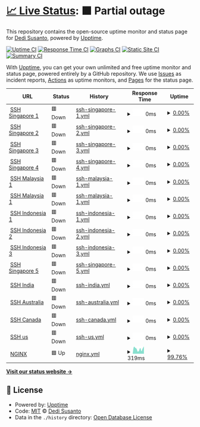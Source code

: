 # [📈 Live Status](https://status.hidessh.com): <!--live status--> **🟧 Partial outage**

This repository contains the open-source uptime monitor and status page for [Dedi Susanto](sshcdn.com), powered by [Upptime](https://github.com/upptime/upptime).

[![Uptime CI](https://github.com/4rukadi/hidessh-web/workflows/Uptime%20CI/badge.svg)](https://github.com/4rukadi/hidessh-web/actions?query=workflow%3A%22Uptime+CI%22)
[![Response Time CI](https://github.com/4rukadi/hidessh-web/workflows/Response%20Time%20CI/badge.svg)](https://github.com/4rukadi/hidessh-web/actions?query=workflow%3A%22Response+Time+CI%22)
[![Graphs CI](https://github.com/4rukadi/hidessh-web/workflows/Graphs%20CI/badge.svg)](https://github.com/4rukadi/hidessh-web/actions?query=workflow%3A%22Graphs+CI%22)
[![Static Site CI](https://github.com/4rukadi/hidessh-web/workflows/Static%20Site%20CI/badge.svg)](https://github.com/4rukadi/hidessh-web/actions?query=workflow%3A%22Static+Site+CI%22)
[![Summary CI](https://github.com/4rukadi/hidessh-web/workflows/Summary%20CI/badge.svg)](https://github.com/4rukadi/hidessh-web/actions?query=workflow%3A%22Summary+CI%22)

With [Upptime](https://upptime.js.org), you can get your own unlimited and free uptime monitor and status page, powered entirely by a GitHub repository. We use [Issues](https://github.com/4rukadi/hidessh-web/issues) as incident reports, [Actions](https://github.com/4rukadi/hidessh-web/actions) as uptime monitors, and [Pages](https://status.hidessh.com) for the status page.

<!--start: status pages-->
<!-- This summary is generated by Upptime (https://github.com/upptime/upptime) -->
<!-- Do not edit this manually, your changes will be overwritten -->
<!-- prettier-ignore -->
| URL | Status | History | Response Time | Uptime |
| --- | ------ | ------- | ------------- | ------ |
| <img alt="" src="https://ej538573utp.exactdn.com/blog/wp-content/uploads/2022/11/hpc1FS8JlOINe59NamnPtIXgkWXxG1039sKp8uGG.png" height="13"> [SSH Singapore 1](http://sg1.hidesvr.xyz:3128) | 🟥 Down | [ssh-singapore-1.yml](https://github.com/hidessh99/up-ssh/commits/HEAD/history/ssh-singapore-1.yml) | <details><summary><img alt="Response time graph" src="./graphs/ssh-singapore-1/response-time-week.png" height="20"> 0ms</summary><br><a href="https://ssh.hidessh.com/history/ssh-singapore-1"><img alt="Response time 0" src="https://img.shields.io/endpoint?url=https%3A%2F%2Fraw.githubusercontent.com%2Fhidessh99%2Fup-ssh%2FHEAD%2Fapi%2Fssh-singapore-1%2Fresponse-time.json"></a><br><a href="https://ssh.hidessh.com/history/ssh-singapore-1"><img alt="24-hour response time 0" src="https://img.shields.io/endpoint?url=https%3A%2F%2Fraw.githubusercontent.com%2Fhidessh99%2Fup-ssh%2FHEAD%2Fapi%2Fssh-singapore-1%2Fresponse-time-day.json"></a><br><a href="https://ssh.hidessh.com/history/ssh-singapore-1"><img alt="7-day response time 0" src="https://img.shields.io/endpoint?url=https%3A%2F%2Fraw.githubusercontent.com%2Fhidessh99%2Fup-ssh%2FHEAD%2Fapi%2Fssh-singapore-1%2Fresponse-time-week.json"></a><br><a href="https://ssh.hidessh.com/history/ssh-singapore-1"><img alt="30-day response time 0" src="https://img.shields.io/endpoint?url=https%3A%2F%2Fraw.githubusercontent.com%2Fhidessh99%2Fup-ssh%2FHEAD%2Fapi%2Fssh-singapore-1%2Fresponse-time-month.json"></a><br><a href="https://ssh.hidessh.com/history/ssh-singapore-1"><img alt="1-year response time 0" src="https://img.shields.io/endpoint?url=https%3A%2F%2Fraw.githubusercontent.com%2Fhidessh99%2Fup-ssh%2FHEAD%2Fapi%2Fssh-singapore-1%2Fresponse-time-year.json"></a></details> | <details><summary><a href="https://ssh.hidessh.com/history/ssh-singapore-1">0.00%</a></summary><a href="https://ssh.hidessh.com/history/ssh-singapore-1"><img alt="All-time uptime 7.66%" src="https://img.shields.io/endpoint?url=https%3A%2F%2Fraw.githubusercontent.com%2Fhidessh99%2Fup-ssh%2FHEAD%2Fapi%2Fssh-singapore-1%2Fuptime.json"></a><br><a href="https://ssh.hidessh.com/history/ssh-singapore-1"><img alt="24-hour uptime 0.00%" src="https://img.shields.io/endpoint?url=https%3A%2F%2Fraw.githubusercontent.com%2Fhidessh99%2Fup-ssh%2FHEAD%2Fapi%2Fssh-singapore-1%2Fuptime-day.json"></a><br><a href="https://ssh.hidessh.com/history/ssh-singapore-1"><img alt="7-day uptime 0.00%" src="https://img.shields.io/endpoint?url=https%3A%2F%2Fraw.githubusercontent.com%2Fhidessh99%2Fup-ssh%2FHEAD%2Fapi%2Fssh-singapore-1%2Fuptime-week.json"></a><br><a href="https://ssh.hidessh.com/history/ssh-singapore-1"><img alt="30-day uptime 0.00%" src="https://img.shields.io/endpoint?url=https%3A%2F%2Fraw.githubusercontent.com%2Fhidessh99%2Fup-ssh%2FHEAD%2Fapi%2Fssh-singapore-1%2Fuptime-month.json"></a><br><a href="https://ssh.hidessh.com/history/ssh-singapore-1"><img alt="1-year uptime 0.00%" src="https://img.shields.io/endpoint?url=https%3A%2F%2Fraw.githubusercontent.com%2Fhidessh99%2Fup-ssh%2FHEAD%2Fapi%2Fssh-singapore-1%2Fuptime-year.json"></a></details>
| <img alt="" src="https://ej538573utp.exactdn.com/blog/wp-content/uploads/2022/11/hpc1FS8JlOINe59NamnPtIXgkWXxG1039sKp8uGG.png" height="13"> [SSH Singapore 2](http://sg2.hidesvr.xyz:3128) | 🟥 Down | [ssh-singapore-2.yml](https://github.com/hidessh99/up-ssh/commits/HEAD/history/ssh-singapore-2.yml) | <details><summary><img alt="Response time graph" src="./graphs/ssh-singapore-2/response-time-week.png" height="20"> 0ms</summary><br><a href="https://ssh.hidessh.com/history/ssh-singapore-2"><img alt="Response time 0" src="https://img.shields.io/endpoint?url=https%3A%2F%2Fraw.githubusercontent.com%2Fhidessh99%2Fup-ssh%2FHEAD%2Fapi%2Fssh-singapore-2%2Fresponse-time.json"></a><br><a href="https://ssh.hidessh.com/history/ssh-singapore-2"><img alt="24-hour response time 0" src="https://img.shields.io/endpoint?url=https%3A%2F%2Fraw.githubusercontent.com%2Fhidessh99%2Fup-ssh%2FHEAD%2Fapi%2Fssh-singapore-2%2Fresponse-time-day.json"></a><br><a href="https://ssh.hidessh.com/history/ssh-singapore-2"><img alt="7-day response time 0" src="https://img.shields.io/endpoint?url=https%3A%2F%2Fraw.githubusercontent.com%2Fhidessh99%2Fup-ssh%2FHEAD%2Fapi%2Fssh-singapore-2%2Fresponse-time-week.json"></a><br><a href="https://ssh.hidessh.com/history/ssh-singapore-2"><img alt="30-day response time 0" src="https://img.shields.io/endpoint?url=https%3A%2F%2Fraw.githubusercontent.com%2Fhidessh99%2Fup-ssh%2FHEAD%2Fapi%2Fssh-singapore-2%2Fresponse-time-month.json"></a><br><a href="https://ssh.hidessh.com/history/ssh-singapore-2"><img alt="1-year response time 0" src="https://img.shields.io/endpoint?url=https%3A%2F%2Fraw.githubusercontent.com%2Fhidessh99%2Fup-ssh%2FHEAD%2Fapi%2Fssh-singapore-2%2Fresponse-time-year.json"></a></details> | <details><summary><a href="https://ssh.hidessh.com/history/ssh-singapore-2">0.00%</a></summary><a href="https://ssh.hidessh.com/history/ssh-singapore-2"><img alt="All-time uptime 7.57%" src="https://img.shields.io/endpoint?url=https%3A%2F%2Fraw.githubusercontent.com%2Fhidessh99%2Fup-ssh%2FHEAD%2Fapi%2Fssh-singapore-2%2Fuptime.json"></a><br><a href="https://ssh.hidessh.com/history/ssh-singapore-2"><img alt="24-hour uptime 0.00%" src="https://img.shields.io/endpoint?url=https%3A%2F%2Fraw.githubusercontent.com%2Fhidessh99%2Fup-ssh%2FHEAD%2Fapi%2Fssh-singapore-2%2Fuptime-day.json"></a><br><a href="https://ssh.hidessh.com/history/ssh-singapore-2"><img alt="7-day uptime 0.00%" src="https://img.shields.io/endpoint?url=https%3A%2F%2Fraw.githubusercontent.com%2Fhidessh99%2Fup-ssh%2FHEAD%2Fapi%2Fssh-singapore-2%2Fuptime-week.json"></a><br><a href="https://ssh.hidessh.com/history/ssh-singapore-2"><img alt="30-day uptime 0.00%" src="https://img.shields.io/endpoint?url=https%3A%2F%2Fraw.githubusercontent.com%2Fhidessh99%2Fup-ssh%2FHEAD%2Fapi%2Fssh-singapore-2%2Fuptime-month.json"></a><br><a href="https://ssh.hidessh.com/history/ssh-singapore-2"><img alt="1-year uptime 0.00%" src="https://img.shields.io/endpoint?url=https%3A%2F%2Fraw.githubusercontent.com%2Fhidessh99%2Fup-ssh%2FHEAD%2Fapi%2Fssh-singapore-2%2Fuptime-year.json"></a></details>
| <img alt="" src="https://ej538573utp.exactdn.com/blog/wp-content/uploads/2022/11/hpc1FS8JlOINe59NamnPtIXgkWXxG1039sKp8uGG.png" height="13"> [SSH Singapore 3](http://sg3.hidesvr.xyz:3128) | 🟥 Down | [ssh-singapore-3.yml](https://github.com/hidessh99/up-ssh/commits/HEAD/history/ssh-singapore-3.yml) | <details><summary><img alt="Response time graph" src="./graphs/ssh-singapore-3/response-time-week.png" height="20"> 0ms</summary><br><a href="https://ssh.hidessh.com/history/ssh-singapore-3"><img alt="Response time 0" src="https://img.shields.io/endpoint?url=https%3A%2F%2Fraw.githubusercontent.com%2Fhidessh99%2Fup-ssh%2FHEAD%2Fapi%2Fssh-singapore-3%2Fresponse-time.json"></a><br><a href="https://ssh.hidessh.com/history/ssh-singapore-3"><img alt="24-hour response time 0" src="https://img.shields.io/endpoint?url=https%3A%2F%2Fraw.githubusercontent.com%2Fhidessh99%2Fup-ssh%2FHEAD%2Fapi%2Fssh-singapore-3%2Fresponse-time-day.json"></a><br><a href="https://ssh.hidessh.com/history/ssh-singapore-3"><img alt="7-day response time 0" src="https://img.shields.io/endpoint?url=https%3A%2F%2Fraw.githubusercontent.com%2Fhidessh99%2Fup-ssh%2FHEAD%2Fapi%2Fssh-singapore-3%2Fresponse-time-week.json"></a><br><a href="https://ssh.hidessh.com/history/ssh-singapore-3"><img alt="30-day response time 0" src="https://img.shields.io/endpoint?url=https%3A%2F%2Fraw.githubusercontent.com%2Fhidessh99%2Fup-ssh%2FHEAD%2Fapi%2Fssh-singapore-3%2Fresponse-time-month.json"></a><br><a href="https://ssh.hidessh.com/history/ssh-singapore-3"><img alt="1-year response time 0" src="https://img.shields.io/endpoint?url=https%3A%2F%2Fraw.githubusercontent.com%2Fhidessh99%2Fup-ssh%2FHEAD%2Fapi%2Fssh-singapore-3%2Fresponse-time-year.json"></a></details> | <details><summary><a href="https://ssh.hidessh.com/history/ssh-singapore-3">0.00%</a></summary><a href="https://ssh.hidessh.com/history/ssh-singapore-3"><img alt="All-time uptime 0.00%" src="https://img.shields.io/endpoint?url=https%3A%2F%2Fraw.githubusercontent.com%2Fhidessh99%2Fup-ssh%2FHEAD%2Fapi%2Fssh-singapore-3%2Fuptime.json"></a><br><a href="https://ssh.hidessh.com/history/ssh-singapore-3"><img alt="24-hour uptime 0.00%" src="https://img.shields.io/endpoint?url=https%3A%2F%2Fraw.githubusercontent.com%2Fhidessh99%2Fup-ssh%2FHEAD%2Fapi%2Fssh-singapore-3%2Fuptime-day.json"></a><br><a href="https://ssh.hidessh.com/history/ssh-singapore-3"><img alt="7-day uptime 0.00%" src="https://img.shields.io/endpoint?url=https%3A%2F%2Fraw.githubusercontent.com%2Fhidessh99%2Fup-ssh%2FHEAD%2Fapi%2Fssh-singapore-3%2Fuptime-week.json"></a><br><a href="https://ssh.hidessh.com/history/ssh-singapore-3"><img alt="30-day uptime 0.00%" src="https://img.shields.io/endpoint?url=https%3A%2F%2Fraw.githubusercontent.com%2Fhidessh99%2Fup-ssh%2FHEAD%2Fapi%2Fssh-singapore-3%2Fuptime-month.json"></a><br><a href="https://ssh.hidessh.com/history/ssh-singapore-3"><img alt="1-year uptime 0.00%" src="https://img.shields.io/endpoint?url=https%3A%2F%2Fraw.githubusercontent.com%2Fhidessh99%2Fup-ssh%2FHEAD%2Fapi%2Fssh-singapore-3%2Fuptime-year.json"></a></details>
| <img alt="" src="https://ej538573utp.exactdn.com/blog/wp-content/uploads/2022/11/hpc1FS8JlOINe59NamnPtIXgkWXxG1039sKp8uGG.png" height="13"> [SSH Singapore 4](http://sg4.hidesvr.xyz:3128) | 🟥 Down | [ssh-singapore-4.yml](https://github.com/hidessh99/up-ssh/commits/HEAD/history/ssh-singapore-4.yml) | <details><summary><img alt="Response time graph" src="./graphs/ssh-singapore-4/response-time-week.png" height="20"> 0ms</summary><br><a href="https://ssh.hidessh.com/history/ssh-singapore-4"><img alt="Response time 0" src="https://img.shields.io/endpoint?url=https%3A%2F%2Fraw.githubusercontent.com%2Fhidessh99%2Fup-ssh%2FHEAD%2Fapi%2Fssh-singapore-4%2Fresponse-time.json"></a><br><a href="https://ssh.hidessh.com/history/ssh-singapore-4"><img alt="24-hour response time 0" src="https://img.shields.io/endpoint?url=https%3A%2F%2Fraw.githubusercontent.com%2Fhidessh99%2Fup-ssh%2FHEAD%2Fapi%2Fssh-singapore-4%2Fresponse-time-day.json"></a><br><a href="https://ssh.hidessh.com/history/ssh-singapore-4"><img alt="7-day response time 0" src="https://img.shields.io/endpoint?url=https%3A%2F%2Fraw.githubusercontent.com%2Fhidessh99%2Fup-ssh%2FHEAD%2Fapi%2Fssh-singapore-4%2Fresponse-time-week.json"></a><br><a href="https://ssh.hidessh.com/history/ssh-singapore-4"><img alt="30-day response time 0" src="https://img.shields.io/endpoint?url=https%3A%2F%2Fraw.githubusercontent.com%2Fhidessh99%2Fup-ssh%2FHEAD%2Fapi%2Fssh-singapore-4%2Fresponse-time-month.json"></a><br><a href="https://ssh.hidessh.com/history/ssh-singapore-4"><img alt="1-year response time 0" src="https://img.shields.io/endpoint?url=https%3A%2F%2Fraw.githubusercontent.com%2Fhidessh99%2Fup-ssh%2FHEAD%2Fapi%2Fssh-singapore-4%2Fresponse-time-year.json"></a></details> | <details><summary><a href="https://ssh.hidessh.com/history/ssh-singapore-4">0.00%</a></summary><a href="https://ssh.hidessh.com/history/ssh-singapore-4"><img alt="All-time uptime 0.00%" src="https://img.shields.io/endpoint?url=https%3A%2F%2Fraw.githubusercontent.com%2Fhidessh99%2Fup-ssh%2FHEAD%2Fapi%2Fssh-singapore-4%2Fuptime.json"></a><br><a href="https://ssh.hidessh.com/history/ssh-singapore-4"><img alt="24-hour uptime 0.00%" src="https://img.shields.io/endpoint?url=https%3A%2F%2Fraw.githubusercontent.com%2Fhidessh99%2Fup-ssh%2FHEAD%2Fapi%2Fssh-singapore-4%2Fuptime-day.json"></a><br><a href="https://ssh.hidessh.com/history/ssh-singapore-4"><img alt="7-day uptime 0.00%" src="https://img.shields.io/endpoint?url=https%3A%2F%2Fraw.githubusercontent.com%2Fhidessh99%2Fup-ssh%2FHEAD%2Fapi%2Fssh-singapore-4%2Fuptime-week.json"></a><br><a href="https://ssh.hidessh.com/history/ssh-singapore-4"><img alt="30-day uptime 0.00%" src="https://img.shields.io/endpoint?url=https%3A%2F%2Fraw.githubusercontent.com%2Fhidessh99%2Fup-ssh%2FHEAD%2Fapi%2Fssh-singapore-4%2Fuptime-month.json"></a><br><a href="https://ssh.hidessh.com/history/ssh-singapore-4"><img alt="1-year uptime 0.00%" src="https://img.shields.io/endpoint?url=https%3A%2F%2Fraw.githubusercontent.com%2Fhidessh99%2Fup-ssh%2FHEAD%2Fapi%2Fssh-singapore-4%2Fuptime-year.json"></a></details>
| <img alt="" src="https://ej538573utp.exactdn.com/blog/wp-content/uploads/2022/11/hpc1FS8JlOINe59NamnPtIXgkWXxG1039sKp8uGG.png" height="13"> [SSH Malaysia 1](http://my.hidesvr.xyz:81) | 🟥 Down | [ssh-malaysia-1.yml](https://github.com/hidessh99/up-ssh/commits/HEAD/history/ssh-malaysia-1.yml) | <details><summary><img alt="Response time graph" src="./graphs/ssh-malaysia-1/response-time-week.png" height="20"> 0ms</summary><br><a href="https://ssh.hidessh.com/history/ssh-malaysia-1"><img alt="Response time 0" src="https://img.shields.io/endpoint?url=https%3A%2F%2Fraw.githubusercontent.com%2Fhidessh99%2Fup-ssh%2FHEAD%2Fapi%2Fssh-malaysia-1%2Fresponse-time.json"></a><br><a href="https://ssh.hidessh.com/history/ssh-malaysia-1"><img alt="24-hour response time 0" src="https://img.shields.io/endpoint?url=https%3A%2F%2Fraw.githubusercontent.com%2Fhidessh99%2Fup-ssh%2FHEAD%2Fapi%2Fssh-malaysia-1%2Fresponse-time-day.json"></a><br><a href="https://ssh.hidessh.com/history/ssh-malaysia-1"><img alt="7-day response time 0" src="https://img.shields.io/endpoint?url=https%3A%2F%2Fraw.githubusercontent.com%2Fhidessh99%2Fup-ssh%2FHEAD%2Fapi%2Fssh-malaysia-1%2Fresponse-time-week.json"></a><br><a href="https://ssh.hidessh.com/history/ssh-malaysia-1"><img alt="30-day response time 0" src="https://img.shields.io/endpoint?url=https%3A%2F%2Fraw.githubusercontent.com%2Fhidessh99%2Fup-ssh%2FHEAD%2Fapi%2Fssh-malaysia-1%2Fresponse-time-month.json"></a><br><a href="https://ssh.hidessh.com/history/ssh-malaysia-1"><img alt="1-year response time 0" src="https://img.shields.io/endpoint?url=https%3A%2F%2Fraw.githubusercontent.com%2Fhidessh99%2Fup-ssh%2FHEAD%2Fapi%2Fssh-malaysia-1%2Fresponse-time-year.json"></a></details> | <details><summary><a href="https://ssh.hidessh.com/history/ssh-malaysia-1">0.00%</a></summary><a href="https://ssh.hidessh.com/history/ssh-malaysia-1"><img alt="All-time uptime 21.77%" src="https://img.shields.io/endpoint?url=https%3A%2F%2Fraw.githubusercontent.com%2Fhidessh99%2Fup-ssh%2FHEAD%2Fapi%2Fssh-malaysia-1%2Fuptime.json"></a><br><a href="https://ssh.hidessh.com/history/ssh-malaysia-1"><img alt="24-hour uptime 0.00%" src="https://img.shields.io/endpoint?url=https%3A%2F%2Fraw.githubusercontent.com%2Fhidessh99%2Fup-ssh%2FHEAD%2Fapi%2Fssh-malaysia-1%2Fuptime-day.json"></a><br><a href="https://ssh.hidessh.com/history/ssh-malaysia-1"><img alt="7-day uptime 0.00%" src="https://img.shields.io/endpoint?url=https%3A%2F%2Fraw.githubusercontent.com%2Fhidessh99%2Fup-ssh%2FHEAD%2Fapi%2Fssh-malaysia-1%2Fuptime-week.json"></a><br><a href="https://ssh.hidessh.com/history/ssh-malaysia-1"><img alt="30-day uptime 0.00%" src="https://img.shields.io/endpoint?url=https%3A%2F%2Fraw.githubusercontent.com%2Fhidessh99%2Fup-ssh%2FHEAD%2Fapi%2Fssh-malaysia-1%2Fuptime-month.json"></a><br><a href="https://ssh.hidessh.com/history/ssh-malaysia-1"><img alt="1-year uptime 0.00%" src="https://img.shields.io/endpoint?url=https%3A%2F%2Fraw.githubusercontent.com%2Fhidessh99%2Fup-ssh%2FHEAD%2Fapi%2Fssh-malaysia-1%2Fuptime-year.json"></a></details>
| <img alt="" src="https://ej538573utp.exactdn.com/blog/wp-content/uploads/2022/11/hpc1FS8JlOINe59NamnPtIXgkWXxG1039sKp8uGG.png" height="13"> [SSH Malaysia 1](http://my2.hidesvr.xyz:81) | 🟥 Down | [ssh-malaysia-1.yml](https://github.com/hidessh99/up-ssh/commits/HEAD/history/ssh-malaysia-1.yml) | <details><summary><img alt="Response time graph" src="./graphs/ssh-malaysia-1/response-time-week.png" height="20"> 0ms</summary><br><a href="https://ssh.hidessh.com/history/ssh-malaysia-1"><img alt="Response time 0" src="https://img.shields.io/endpoint?url=https%3A%2F%2Fraw.githubusercontent.com%2Fhidessh99%2Fup-ssh%2FHEAD%2Fapi%2Fssh-malaysia-1%2Fresponse-time.json"></a><br><a href="https://ssh.hidessh.com/history/ssh-malaysia-1"><img alt="24-hour response time 0" src="https://img.shields.io/endpoint?url=https%3A%2F%2Fraw.githubusercontent.com%2Fhidessh99%2Fup-ssh%2FHEAD%2Fapi%2Fssh-malaysia-1%2Fresponse-time-day.json"></a><br><a href="https://ssh.hidessh.com/history/ssh-malaysia-1"><img alt="7-day response time 0" src="https://img.shields.io/endpoint?url=https%3A%2F%2Fraw.githubusercontent.com%2Fhidessh99%2Fup-ssh%2FHEAD%2Fapi%2Fssh-malaysia-1%2Fresponse-time-week.json"></a><br><a href="https://ssh.hidessh.com/history/ssh-malaysia-1"><img alt="30-day response time 0" src="https://img.shields.io/endpoint?url=https%3A%2F%2Fraw.githubusercontent.com%2Fhidessh99%2Fup-ssh%2FHEAD%2Fapi%2Fssh-malaysia-1%2Fresponse-time-month.json"></a><br><a href="https://ssh.hidessh.com/history/ssh-malaysia-1"><img alt="1-year response time 0" src="https://img.shields.io/endpoint?url=https%3A%2F%2Fraw.githubusercontent.com%2Fhidessh99%2Fup-ssh%2FHEAD%2Fapi%2Fssh-malaysia-1%2Fresponse-time-year.json"></a></details> | <details><summary><a href="https://ssh.hidessh.com/history/ssh-malaysia-1">0.00%</a></summary><a href="https://ssh.hidessh.com/history/ssh-malaysia-1"><img alt="All-time uptime 21.77%" src="https://img.shields.io/endpoint?url=https%3A%2F%2Fraw.githubusercontent.com%2Fhidessh99%2Fup-ssh%2FHEAD%2Fapi%2Fssh-malaysia-1%2Fuptime.json"></a><br><a href="https://ssh.hidessh.com/history/ssh-malaysia-1"><img alt="24-hour uptime 0.00%" src="https://img.shields.io/endpoint?url=https%3A%2F%2Fraw.githubusercontent.com%2Fhidessh99%2Fup-ssh%2FHEAD%2Fapi%2Fssh-malaysia-1%2Fuptime-day.json"></a><br><a href="https://ssh.hidessh.com/history/ssh-malaysia-1"><img alt="7-day uptime 0.00%" src="https://img.shields.io/endpoint?url=https%3A%2F%2Fraw.githubusercontent.com%2Fhidessh99%2Fup-ssh%2FHEAD%2Fapi%2Fssh-malaysia-1%2Fuptime-week.json"></a><br><a href="https://ssh.hidessh.com/history/ssh-malaysia-1"><img alt="30-day uptime 0.00%" src="https://img.shields.io/endpoint?url=https%3A%2F%2Fraw.githubusercontent.com%2Fhidessh99%2Fup-ssh%2FHEAD%2Fapi%2Fssh-malaysia-1%2Fuptime-month.json"></a><br><a href="https://ssh.hidessh.com/history/ssh-malaysia-1"><img alt="1-year uptime 0.00%" src="https://img.shields.io/endpoint?url=https%3A%2F%2Fraw.githubusercontent.com%2Fhidessh99%2Fup-ssh%2FHEAD%2Fapi%2Fssh-malaysia-1%2Fuptime-year.json"></a></details>
| <img alt="" src="https://ej538573utp.exactdn.com/blog/wp-content/uploads/2022/11/hpc1FS8JlOINe59NamnPtIXgkWXxG1039sKp8uGG.png" height="13"> [SSH Indonesia 1](http://id.hidesvr.xyz:3128) | 🟥 Down | [ssh-indonesia-1.yml](https://github.com/hidessh99/up-ssh/commits/HEAD/history/ssh-indonesia-1.yml) | <details><summary><img alt="Response time graph" src="./graphs/ssh-indonesia-1/response-time-week.png" height="20"> 0ms</summary><br><a href="https://ssh.hidessh.com/history/ssh-indonesia-1"><img alt="Response time 0" src="https://img.shields.io/endpoint?url=https%3A%2F%2Fraw.githubusercontent.com%2Fhidessh99%2Fup-ssh%2FHEAD%2Fapi%2Fssh-indonesia-1%2Fresponse-time.json"></a><br><a href="https://ssh.hidessh.com/history/ssh-indonesia-1"><img alt="24-hour response time 0" src="https://img.shields.io/endpoint?url=https%3A%2F%2Fraw.githubusercontent.com%2Fhidessh99%2Fup-ssh%2FHEAD%2Fapi%2Fssh-indonesia-1%2Fresponse-time-day.json"></a><br><a href="https://ssh.hidessh.com/history/ssh-indonesia-1"><img alt="7-day response time 0" src="https://img.shields.io/endpoint?url=https%3A%2F%2Fraw.githubusercontent.com%2Fhidessh99%2Fup-ssh%2FHEAD%2Fapi%2Fssh-indonesia-1%2Fresponse-time-week.json"></a><br><a href="https://ssh.hidessh.com/history/ssh-indonesia-1"><img alt="30-day response time 0" src="https://img.shields.io/endpoint?url=https%3A%2F%2Fraw.githubusercontent.com%2Fhidessh99%2Fup-ssh%2FHEAD%2Fapi%2Fssh-indonesia-1%2Fresponse-time-month.json"></a><br><a href="https://ssh.hidessh.com/history/ssh-indonesia-1"><img alt="1-year response time 0" src="https://img.shields.io/endpoint?url=https%3A%2F%2Fraw.githubusercontent.com%2Fhidessh99%2Fup-ssh%2FHEAD%2Fapi%2Fssh-indonesia-1%2Fresponse-time-year.json"></a></details> | <details><summary><a href="https://ssh.hidessh.com/history/ssh-indonesia-1">0.00%</a></summary><a href="https://ssh.hidessh.com/history/ssh-indonesia-1"><img alt="All-time uptime 20.50%" src="https://img.shields.io/endpoint?url=https%3A%2F%2Fraw.githubusercontent.com%2Fhidessh99%2Fup-ssh%2FHEAD%2Fapi%2Fssh-indonesia-1%2Fuptime.json"></a><br><a href="https://ssh.hidessh.com/history/ssh-indonesia-1"><img alt="24-hour uptime 0.00%" src="https://img.shields.io/endpoint?url=https%3A%2F%2Fraw.githubusercontent.com%2Fhidessh99%2Fup-ssh%2FHEAD%2Fapi%2Fssh-indonesia-1%2Fuptime-day.json"></a><br><a href="https://ssh.hidessh.com/history/ssh-indonesia-1"><img alt="7-day uptime 0.00%" src="https://img.shields.io/endpoint?url=https%3A%2F%2Fraw.githubusercontent.com%2Fhidessh99%2Fup-ssh%2FHEAD%2Fapi%2Fssh-indonesia-1%2Fuptime-week.json"></a><br><a href="https://ssh.hidessh.com/history/ssh-indonesia-1"><img alt="30-day uptime 0.00%" src="https://img.shields.io/endpoint?url=https%3A%2F%2Fraw.githubusercontent.com%2Fhidessh99%2Fup-ssh%2FHEAD%2Fapi%2Fssh-indonesia-1%2Fuptime-month.json"></a><br><a href="https://ssh.hidessh.com/history/ssh-indonesia-1"><img alt="1-year uptime 0.00%" src="https://img.shields.io/endpoint?url=https%3A%2F%2Fraw.githubusercontent.com%2Fhidessh99%2Fup-ssh%2FHEAD%2Fapi%2Fssh-indonesia-1%2Fuptime-year.json"></a></details>
| <img alt="" src="https://ej538573utp.exactdn.com/blog/wp-content/uploads/2022/11/hpc1FS8JlOINe59NamnPtIXgkWXxG1039sKp8uGG.png" height="13"> [SSH Indonesia 2](http://id2.hidesvr.xyz:3128) | 🟥 Down | [ssh-indonesia-2.yml](https://github.com/hidessh99/up-ssh/commits/HEAD/history/ssh-indonesia-2.yml) | <details><summary><img alt="Response time graph" src="./graphs/ssh-indonesia-2/response-time-week.png" height="20"> 0ms</summary><br><a href="https://ssh.hidessh.com/history/ssh-indonesia-2"><img alt="Response time 0" src="https://img.shields.io/endpoint?url=https%3A%2F%2Fraw.githubusercontent.com%2Fhidessh99%2Fup-ssh%2FHEAD%2Fapi%2Fssh-indonesia-2%2Fresponse-time.json"></a><br><a href="https://ssh.hidessh.com/history/ssh-indonesia-2"><img alt="24-hour response time 0" src="https://img.shields.io/endpoint?url=https%3A%2F%2Fraw.githubusercontent.com%2Fhidessh99%2Fup-ssh%2FHEAD%2Fapi%2Fssh-indonesia-2%2Fresponse-time-day.json"></a><br><a href="https://ssh.hidessh.com/history/ssh-indonesia-2"><img alt="7-day response time 0" src="https://img.shields.io/endpoint?url=https%3A%2F%2Fraw.githubusercontent.com%2Fhidessh99%2Fup-ssh%2FHEAD%2Fapi%2Fssh-indonesia-2%2Fresponse-time-week.json"></a><br><a href="https://ssh.hidessh.com/history/ssh-indonesia-2"><img alt="30-day response time 0" src="https://img.shields.io/endpoint?url=https%3A%2F%2Fraw.githubusercontent.com%2Fhidessh99%2Fup-ssh%2FHEAD%2Fapi%2Fssh-indonesia-2%2Fresponse-time-month.json"></a><br><a href="https://ssh.hidessh.com/history/ssh-indonesia-2"><img alt="1-year response time 0" src="https://img.shields.io/endpoint?url=https%3A%2F%2Fraw.githubusercontent.com%2Fhidessh99%2Fup-ssh%2FHEAD%2Fapi%2Fssh-indonesia-2%2Fresponse-time-year.json"></a></details> | <details><summary><a href="https://ssh.hidessh.com/history/ssh-indonesia-2">0.00%</a></summary><a href="https://ssh.hidessh.com/history/ssh-indonesia-2"><img alt="All-time uptime 10.73%" src="https://img.shields.io/endpoint?url=https%3A%2F%2Fraw.githubusercontent.com%2Fhidessh99%2Fup-ssh%2FHEAD%2Fapi%2Fssh-indonesia-2%2Fuptime.json"></a><br><a href="https://ssh.hidessh.com/history/ssh-indonesia-2"><img alt="24-hour uptime 0.00%" src="https://img.shields.io/endpoint?url=https%3A%2F%2Fraw.githubusercontent.com%2Fhidessh99%2Fup-ssh%2FHEAD%2Fapi%2Fssh-indonesia-2%2Fuptime-day.json"></a><br><a href="https://ssh.hidessh.com/history/ssh-indonesia-2"><img alt="7-day uptime 0.00%" src="https://img.shields.io/endpoint?url=https%3A%2F%2Fraw.githubusercontent.com%2Fhidessh99%2Fup-ssh%2FHEAD%2Fapi%2Fssh-indonesia-2%2Fuptime-week.json"></a><br><a href="https://ssh.hidessh.com/history/ssh-indonesia-2"><img alt="30-day uptime 0.00%" src="https://img.shields.io/endpoint?url=https%3A%2F%2Fraw.githubusercontent.com%2Fhidessh99%2Fup-ssh%2FHEAD%2Fapi%2Fssh-indonesia-2%2Fuptime-month.json"></a><br><a href="https://ssh.hidessh.com/history/ssh-indonesia-2"><img alt="1-year uptime 0.00%" src="https://img.shields.io/endpoint?url=https%3A%2F%2Fraw.githubusercontent.com%2Fhidessh99%2Fup-ssh%2FHEAD%2Fapi%2Fssh-indonesia-2%2Fuptime-year.json"></a></details>
| <img alt="" src="https://ej538573utp.exactdn.com/blog/wp-content/uploads/2022/11/hpc1FS8JlOINe59NamnPtIXgkWXxG1039sKp8uGG.png" height="13"> [SSH Indonesia 3](http://id3.hidesvr.xyz:3128) | 🟥 Down | [ssh-indonesia-3.yml](https://github.com/hidessh99/up-ssh/commits/HEAD/history/ssh-indonesia-3.yml) | <details><summary><img alt="Response time graph" src="./graphs/ssh-indonesia-3/response-time-week.png" height="20"> 0ms</summary><br><a href="https://ssh.hidessh.com/history/ssh-indonesia-3"><img alt="Response time 0" src="https://img.shields.io/endpoint?url=https%3A%2F%2Fraw.githubusercontent.com%2Fhidessh99%2Fup-ssh%2FHEAD%2Fapi%2Fssh-indonesia-3%2Fresponse-time.json"></a><br><a href="https://ssh.hidessh.com/history/ssh-indonesia-3"><img alt="24-hour response time 0" src="https://img.shields.io/endpoint?url=https%3A%2F%2Fraw.githubusercontent.com%2Fhidessh99%2Fup-ssh%2FHEAD%2Fapi%2Fssh-indonesia-3%2Fresponse-time-day.json"></a><br><a href="https://ssh.hidessh.com/history/ssh-indonesia-3"><img alt="7-day response time 0" src="https://img.shields.io/endpoint?url=https%3A%2F%2Fraw.githubusercontent.com%2Fhidessh99%2Fup-ssh%2FHEAD%2Fapi%2Fssh-indonesia-3%2Fresponse-time-week.json"></a><br><a href="https://ssh.hidessh.com/history/ssh-indonesia-3"><img alt="30-day response time 0" src="https://img.shields.io/endpoint?url=https%3A%2F%2Fraw.githubusercontent.com%2Fhidessh99%2Fup-ssh%2FHEAD%2Fapi%2Fssh-indonesia-3%2Fresponse-time-month.json"></a><br><a href="https://ssh.hidessh.com/history/ssh-indonesia-3"><img alt="1-year response time 0" src="https://img.shields.io/endpoint?url=https%3A%2F%2Fraw.githubusercontent.com%2Fhidessh99%2Fup-ssh%2FHEAD%2Fapi%2Fssh-indonesia-3%2Fresponse-time-year.json"></a></details> | <details><summary><a href="https://ssh.hidessh.com/history/ssh-indonesia-3">0.00%</a></summary><a href="https://ssh.hidessh.com/history/ssh-indonesia-3"><img alt="All-time uptime 11.11%" src="https://img.shields.io/endpoint?url=https%3A%2F%2Fraw.githubusercontent.com%2Fhidessh99%2Fup-ssh%2FHEAD%2Fapi%2Fssh-indonesia-3%2Fuptime.json"></a><br><a href="https://ssh.hidessh.com/history/ssh-indonesia-3"><img alt="24-hour uptime 0.00%" src="https://img.shields.io/endpoint?url=https%3A%2F%2Fraw.githubusercontent.com%2Fhidessh99%2Fup-ssh%2FHEAD%2Fapi%2Fssh-indonesia-3%2Fuptime-day.json"></a><br><a href="https://ssh.hidessh.com/history/ssh-indonesia-3"><img alt="7-day uptime 0.00%" src="https://img.shields.io/endpoint?url=https%3A%2F%2Fraw.githubusercontent.com%2Fhidessh99%2Fup-ssh%2FHEAD%2Fapi%2Fssh-indonesia-3%2Fuptime-week.json"></a><br><a href="https://ssh.hidessh.com/history/ssh-indonesia-3"><img alt="30-day uptime 0.00%" src="https://img.shields.io/endpoint?url=https%3A%2F%2Fraw.githubusercontent.com%2Fhidessh99%2Fup-ssh%2FHEAD%2Fapi%2Fssh-indonesia-3%2Fuptime-month.json"></a><br><a href="https://ssh.hidessh.com/history/ssh-indonesia-3"><img alt="1-year uptime 0.00%" src="https://img.shields.io/endpoint?url=https%3A%2F%2Fraw.githubusercontent.com%2Fhidessh99%2Fup-ssh%2FHEAD%2Fapi%2Fssh-indonesia-3%2Fuptime-year.json"></a></details>
| <img alt="" src="https://ej538573utp.exactdn.com/blog/wp-content/uploads/2022/11/hpc1FS8JlOINe59NamnPtIXgkWXxG1039sKp8uGG.png" height="13"> [SSH Singapore 5](http://sg5.hidesvr.xyz:3128) | 🟥 Down | [ssh-singapore-5.yml](https://github.com/hidessh99/up-ssh/commits/HEAD/history/ssh-singapore-5.yml) | <details><summary><img alt="Response time graph" src="./graphs/ssh-singapore-5/response-time-week.png" height="20"> 0ms</summary><br><a href="https://ssh.hidessh.com/history/ssh-singapore-5"><img alt="Response time 0" src="https://img.shields.io/endpoint?url=https%3A%2F%2Fraw.githubusercontent.com%2Fhidessh99%2Fup-ssh%2FHEAD%2Fapi%2Fssh-singapore-5%2Fresponse-time.json"></a><br><a href="https://ssh.hidessh.com/history/ssh-singapore-5"><img alt="24-hour response time 0" src="https://img.shields.io/endpoint?url=https%3A%2F%2Fraw.githubusercontent.com%2Fhidessh99%2Fup-ssh%2FHEAD%2Fapi%2Fssh-singapore-5%2Fresponse-time-day.json"></a><br><a href="https://ssh.hidessh.com/history/ssh-singapore-5"><img alt="7-day response time 0" src="https://img.shields.io/endpoint?url=https%3A%2F%2Fraw.githubusercontent.com%2Fhidessh99%2Fup-ssh%2FHEAD%2Fapi%2Fssh-singapore-5%2Fresponse-time-week.json"></a><br><a href="https://ssh.hidessh.com/history/ssh-singapore-5"><img alt="30-day response time 0" src="https://img.shields.io/endpoint?url=https%3A%2F%2Fraw.githubusercontent.com%2Fhidessh99%2Fup-ssh%2FHEAD%2Fapi%2Fssh-singapore-5%2Fresponse-time-month.json"></a><br><a href="https://ssh.hidessh.com/history/ssh-singapore-5"><img alt="1-year response time 0" src="https://img.shields.io/endpoint?url=https%3A%2F%2Fraw.githubusercontent.com%2Fhidessh99%2Fup-ssh%2FHEAD%2Fapi%2Fssh-singapore-5%2Fresponse-time-year.json"></a></details> | <details><summary><a href="https://ssh.hidessh.com/history/ssh-singapore-5">0.00%</a></summary><a href="https://ssh.hidessh.com/history/ssh-singapore-5"><img alt="All-time uptime 11.53%" src="https://img.shields.io/endpoint?url=https%3A%2F%2Fraw.githubusercontent.com%2Fhidessh99%2Fup-ssh%2FHEAD%2Fapi%2Fssh-singapore-5%2Fuptime.json"></a><br><a href="https://ssh.hidessh.com/history/ssh-singapore-5"><img alt="24-hour uptime 0.00%" src="https://img.shields.io/endpoint?url=https%3A%2F%2Fraw.githubusercontent.com%2Fhidessh99%2Fup-ssh%2FHEAD%2Fapi%2Fssh-singapore-5%2Fuptime-day.json"></a><br><a href="https://ssh.hidessh.com/history/ssh-singapore-5"><img alt="7-day uptime 0.00%" src="https://img.shields.io/endpoint?url=https%3A%2F%2Fraw.githubusercontent.com%2Fhidessh99%2Fup-ssh%2FHEAD%2Fapi%2Fssh-singapore-5%2Fuptime-week.json"></a><br><a href="https://ssh.hidessh.com/history/ssh-singapore-5"><img alt="30-day uptime 0.00%" src="https://img.shields.io/endpoint?url=https%3A%2F%2Fraw.githubusercontent.com%2Fhidessh99%2Fup-ssh%2FHEAD%2Fapi%2Fssh-singapore-5%2Fuptime-month.json"></a><br><a href="https://ssh.hidessh.com/history/ssh-singapore-5"><img alt="1-year uptime 0.00%" src="https://img.shields.io/endpoint?url=https%3A%2F%2Fraw.githubusercontent.com%2Fhidessh99%2Fup-ssh%2FHEAD%2Fapi%2Fssh-singapore-5%2Fuptime-year.json"></a></details>
| <img alt="" src="https://ej538573utp.exactdn.com/blog/wp-content/uploads/2022/11/hpc1FS8JlOINe59NamnPtIXgkWXxG1039sKp8uGG.png" height="13"> [SSH India](http://in.hidesvr.xyz:3128) | 🟥 Down | [ssh-india.yml](https://github.com/hidessh99/up-ssh/commits/HEAD/history/ssh-india.yml) | <details><summary><img alt="Response time graph" src="./graphs/ssh-india/response-time-week.png" height="20"> 0ms</summary><br><a href="https://ssh.hidessh.com/history/ssh-india"><img alt="Response time 0" src="https://img.shields.io/endpoint?url=https%3A%2F%2Fraw.githubusercontent.com%2Fhidessh99%2Fup-ssh%2FHEAD%2Fapi%2Fssh-india%2Fresponse-time.json"></a><br><a href="https://ssh.hidessh.com/history/ssh-india"><img alt="24-hour response time 0" src="https://img.shields.io/endpoint?url=https%3A%2F%2Fraw.githubusercontent.com%2Fhidessh99%2Fup-ssh%2FHEAD%2Fapi%2Fssh-india%2Fresponse-time-day.json"></a><br><a href="https://ssh.hidessh.com/history/ssh-india"><img alt="7-day response time 0" src="https://img.shields.io/endpoint?url=https%3A%2F%2Fraw.githubusercontent.com%2Fhidessh99%2Fup-ssh%2FHEAD%2Fapi%2Fssh-india%2Fresponse-time-week.json"></a><br><a href="https://ssh.hidessh.com/history/ssh-india"><img alt="30-day response time 0" src="https://img.shields.io/endpoint?url=https%3A%2F%2Fraw.githubusercontent.com%2Fhidessh99%2Fup-ssh%2FHEAD%2Fapi%2Fssh-india%2Fresponse-time-month.json"></a><br><a href="https://ssh.hidessh.com/history/ssh-india"><img alt="1-year response time 0" src="https://img.shields.io/endpoint?url=https%3A%2F%2Fraw.githubusercontent.com%2Fhidessh99%2Fup-ssh%2FHEAD%2Fapi%2Fssh-india%2Fresponse-time-year.json"></a></details> | <details><summary><a href="https://ssh.hidessh.com/history/ssh-india">0.00%</a></summary><a href="https://ssh.hidessh.com/history/ssh-india"><img alt="All-time uptime 12.49%" src="https://img.shields.io/endpoint?url=https%3A%2F%2Fraw.githubusercontent.com%2Fhidessh99%2Fup-ssh%2FHEAD%2Fapi%2Fssh-india%2Fuptime.json"></a><br><a href="https://ssh.hidessh.com/history/ssh-india"><img alt="24-hour uptime 0.00%" src="https://img.shields.io/endpoint?url=https%3A%2F%2Fraw.githubusercontent.com%2Fhidessh99%2Fup-ssh%2FHEAD%2Fapi%2Fssh-india%2Fuptime-day.json"></a><br><a href="https://ssh.hidessh.com/history/ssh-india"><img alt="7-day uptime 0.00%" src="https://img.shields.io/endpoint?url=https%3A%2F%2Fraw.githubusercontent.com%2Fhidessh99%2Fup-ssh%2FHEAD%2Fapi%2Fssh-india%2Fuptime-week.json"></a><br><a href="https://ssh.hidessh.com/history/ssh-india"><img alt="30-day uptime 0.00%" src="https://img.shields.io/endpoint?url=https%3A%2F%2Fraw.githubusercontent.com%2Fhidessh99%2Fup-ssh%2FHEAD%2Fapi%2Fssh-india%2Fuptime-month.json"></a><br><a href="https://ssh.hidessh.com/history/ssh-india"><img alt="1-year uptime 0.00%" src="https://img.shields.io/endpoint?url=https%3A%2F%2Fraw.githubusercontent.com%2Fhidessh99%2Fup-ssh%2FHEAD%2Fapi%2Fssh-india%2Fuptime-year.json"></a></details>
| <img alt="" src="https://ej538573utp.exactdn.com/blog/wp-content/uploads/2022/11/hpc1FS8JlOINe59NamnPtIXgkWXxG1039sKp8uGG.png" height="13"> [SSH Australia](http://au.hidesvr.xyz:3128) | 🟥 Down | [ssh-australia.yml](https://github.com/hidessh99/up-ssh/commits/HEAD/history/ssh-australia.yml) | <details><summary><img alt="Response time graph" src="./graphs/ssh-australia/response-time-week.png" height="20"> 0ms</summary><br><a href="https://ssh.hidessh.com/history/ssh-australia"><img alt="Response time 0" src="https://img.shields.io/endpoint?url=https%3A%2F%2Fraw.githubusercontent.com%2Fhidessh99%2Fup-ssh%2FHEAD%2Fapi%2Fssh-australia%2Fresponse-time.json"></a><br><a href="https://ssh.hidessh.com/history/ssh-australia"><img alt="24-hour response time 0" src="https://img.shields.io/endpoint?url=https%3A%2F%2Fraw.githubusercontent.com%2Fhidessh99%2Fup-ssh%2FHEAD%2Fapi%2Fssh-australia%2Fresponse-time-day.json"></a><br><a href="https://ssh.hidessh.com/history/ssh-australia"><img alt="7-day response time 0" src="https://img.shields.io/endpoint?url=https%3A%2F%2Fraw.githubusercontent.com%2Fhidessh99%2Fup-ssh%2FHEAD%2Fapi%2Fssh-australia%2Fresponse-time-week.json"></a><br><a href="https://ssh.hidessh.com/history/ssh-australia"><img alt="30-day response time 0" src="https://img.shields.io/endpoint?url=https%3A%2F%2Fraw.githubusercontent.com%2Fhidessh99%2Fup-ssh%2FHEAD%2Fapi%2Fssh-australia%2Fresponse-time-month.json"></a><br><a href="https://ssh.hidessh.com/history/ssh-australia"><img alt="1-year response time 0" src="https://img.shields.io/endpoint?url=https%3A%2F%2Fraw.githubusercontent.com%2Fhidessh99%2Fup-ssh%2FHEAD%2Fapi%2Fssh-australia%2Fresponse-time-year.json"></a></details> | <details><summary><a href="https://ssh.hidessh.com/history/ssh-australia">0.00%</a></summary><a href="https://ssh.hidessh.com/history/ssh-australia"><img alt="All-time uptime 12.49%" src="https://img.shields.io/endpoint?url=https%3A%2F%2Fraw.githubusercontent.com%2Fhidessh99%2Fup-ssh%2FHEAD%2Fapi%2Fssh-australia%2Fuptime.json"></a><br><a href="https://ssh.hidessh.com/history/ssh-australia"><img alt="24-hour uptime 0.00%" src="https://img.shields.io/endpoint?url=https%3A%2F%2Fraw.githubusercontent.com%2Fhidessh99%2Fup-ssh%2FHEAD%2Fapi%2Fssh-australia%2Fuptime-day.json"></a><br><a href="https://ssh.hidessh.com/history/ssh-australia"><img alt="7-day uptime 0.00%" src="https://img.shields.io/endpoint?url=https%3A%2F%2Fraw.githubusercontent.com%2Fhidessh99%2Fup-ssh%2FHEAD%2Fapi%2Fssh-australia%2Fuptime-week.json"></a><br><a href="https://ssh.hidessh.com/history/ssh-australia"><img alt="30-day uptime 0.00%" src="https://img.shields.io/endpoint?url=https%3A%2F%2Fraw.githubusercontent.com%2Fhidessh99%2Fup-ssh%2FHEAD%2Fapi%2Fssh-australia%2Fuptime-month.json"></a><br><a href="https://ssh.hidessh.com/history/ssh-australia"><img alt="1-year uptime 0.00%" src="https://img.shields.io/endpoint?url=https%3A%2F%2Fraw.githubusercontent.com%2Fhidessh99%2Fup-ssh%2FHEAD%2Fapi%2Fssh-australia%2Fuptime-year.json"></a></details>
| <img alt="" src="https://ej538573utp.exactdn.com/blog/wp-content/uploads/2022/11/hpc1FS8JlOINe59NamnPtIXgkWXxG1039sKp8uGG.png" height="13"> [SSH Canada](http://ca.hidesvr.xyz:3128) | 🟥 Down | [ssh-canada.yml](https://github.com/hidessh99/up-ssh/commits/HEAD/history/ssh-canada.yml) | <details><summary><img alt="Response time graph" src="./graphs/ssh-canada/response-time-week.png" height="20"> 0ms</summary><br><a href="https://ssh.hidessh.com/history/ssh-canada"><img alt="Response time 0" src="https://img.shields.io/endpoint?url=https%3A%2F%2Fraw.githubusercontent.com%2Fhidessh99%2Fup-ssh%2FHEAD%2Fapi%2Fssh-canada%2Fresponse-time.json"></a><br><a href="https://ssh.hidessh.com/history/ssh-canada"><img alt="24-hour response time 0" src="https://img.shields.io/endpoint?url=https%3A%2F%2Fraw.githubusercontent.com%2Fhidessh99%2Fup-ssh%2FHEAD%2Fapi%2Fssh-canada%2Fresponse-time-day.json"></a><br><a href="https://ssh.hidessh.com/history/ssh-canada"><img alt="7-day response time 0" src="https://img.shields.io/endpoint?url=https%3A%2F%2Fraw.githubusercontent.com%2Fhidessh99%2Fup-ssh%2FHEAD%2Fapi%2Fssh-canada%2Fresponse-time-week.json"></a><br><a href="https://ssh.hidessh.com/history/ssh-canada"><img alt="30-day response time 0" src="https://img.shields.io/endpoint?url=https%3A%2F%2Fraw.githubusercontent.com%2Fhidessh99%2Fup-ssh%2FHEAD%2Fapi%2Fssh-canada%2Fresponse-time-month.json"></a><br><a href="https://ssh.hidessh.com/history/ssh-canada"><img alt="1-year response time 0" src="https://img.shields.io/endpoint?url=https%3A%2F%2Fraw.githubusercontent.com%2Fhidessh99%2Fup-ssh%2FHEAD%2Fapi%2Fssh-canada%2Fresponse-time-year.json"></a></details> | <details><summary><a href="https://ssh.hidessh.com/history/ssh-canada">0.00%</a></summary><a href="https://ssh.hidessh.com/history/ssh-canada"><img alt="All-time uptime 2.44%" src="https://img.shields.io/endpoint?url=https%3A%2F%2Fraw.githubusercontent.com%2Fhidessh99%2Fup-ssh%2FHEAD%2Fapi%2Fssh-canada%2Fuptime.json"></a><br><a href="https://ssh.hidessh.com/history/ssh-canada"><img alt="24-hour uptime 0.00%" src="https://img.shields.io/endpoint?url=https%3A%2F%2Fraw.githubusercontent.com%2Fhidessh99%2Fup-ssh%2FHEAD%2Fapi%2Fssh-canada%2Fuptime-day.json"></a><br><a href="https://ssh.hidessh.com/history/ssh-canada"><img alt="7-day uptime 0.00%" src="https://img.shields.io/endpoint?url=https%3A%2F%2Fraw.githubusercontent.com%2Fhidessh99%2Fup-ssh%2FHEAD%2Fapi%2Fssh-canada%2Fuptime-week.json"></a><br><a href="https://ssh.hidessh.com/history/ssh-canada"><img alt="30-day uptime 0.00%" src="https://img.shields.io/endpoint?url=https%3A%2F%2Fraw.githubusercontent.com%2Fhidessh99%2Fup-ssh%2FHEAD%2Fapi%2Fssh-canada%2Fuptime-month.json"></a><br><a href="https://ssh.hidessh.com/history/ssh-canada"><img alt="1-year uptime 0.00%" src="https://img.shields.io/endpoint?url=https%3A%2F%2Fraw.githubusercontent.com%2Fhidessh99%2Fup-ssh%2FHEAD%2Fapi%2Fssh-canada%2Fuptime-year.json"></a></details>
| <img alt="" src="https://ej538573utp.exactdn.com/blog/wp-content/uploads/2022/11/hpc1FS8JlOINe59NamnPtIXgkWXxG1039sKp8uGG.png" height="13"> [SSH us](http://us.hidesvr.xyz:3128) | 🟥 Down | [ssh-us.yml](https://github.com/hidessh99/up-ssh/commits/HEAD/history/ssh-us.yml) | <details><summary><img alt="Response time graph" src="./graphs/ssh-us/response-time-week.png" height="20"> 0ms</summary><br><a href="https://ssh.hidessh.com/history/ssh-us"><img alt="Response time 0" src="https://img.shields.io/endpoint?url=https%3A%2F%2Fraw.githubusercontent.com%2Fhidessh99%2Fup-ssh%2FHEAD%2Fapi%2Fssh-us%2Fresponse-time.json"></a><br><a href="https://ssh.hidessh.com/history/ssh-us"><img alt="24-hour response time 0" src="https://img.shields.io/endpoint?url=https%3A%2F%2Fraw.githubusercontent.com%2Fhidessh99%2Fup-ssh%2FHEAD%2Fapi%2Fssh-us%2Fresponse-time-day.json"></a><br><a href="https://ssh.hidessh.com/history/ssh-us"><img alt="7-day response time 0" src="https://img.shields.io/endpoint?url=https%3A%2F%2Fraw.githubusercontent.com%2Fhidessh99%2Fup-ssh%2FHEAD%2Fapi%2Fssh-us%2Fresponse-time-week.json"></a><br><a href="https://ssh.hidessh.com/history/ssh-us"><img alt="30-day response time 0" src="https://img.shields.io/endpoint?url=https%3A%2F%2Fraw.githubusercontent.com%2Fhidessh99%2Fup-ssh%2FHEAD%2Fapi%2Fssh-us%2Fresponse-time-month.json"></a><br><a href="https://ssh.hidessh.com/history/ssh-us"><img alt="1-year response time 0" src="https://img.shields.io/endpoint?url=https%3A%2F%2Fraw.githubusercontent.com%2Fhidessh99%2Fup-ssh%2FHEAD%2Fapi%2Fssh-us%2Fresponse-time-year.json"></a></details> | <details><summary><a href="https://ssh.hidessh.com/history/ssh-us">0.00%</a></summary><a href="https://ssh.hidessh.com/history/ssh-us"><img alt="All-time uptime 2.44%" src="https://img.shields.io/endpoint?url=https%3A%2F%2Fraw.githubusercontent.com%2Fhidessh99%2Fup-ssh%2FHEAD%2Fapi%2Fssh-us%2Fuptime.json"></a><br><a href="https://ssh.hidessh.com/history/ssh-us"><img alt="24-hour uptime 0.00%" src="https://img.shields.io/endpoint?url=https%3A%2F%2Fraw.githubusercontent.com%2Fhidessh99%2Fup-ssh%2FHEAD%2Fapi%2Fssh-us%2Fuptime-day.json"></a><br><a href="https://ssh.hidessh.com/history/ssh-us"><img alt="7-day uptime 0.00%" src="https://img.shields.io/endpoint?url=https%3A%2F%2Fraw.githubusercontent.com%2Fhidessh99%2Fup-ssh%2FHEAD%2Fapi%2Fssh-us%2Fuptime-week.json"></a><br><a href="https://ssh.hidessh.com/history/ssh-us"><img alt="30-day uptime 0.00%" src="https://img.shields.io/endpoint?url=https%3A%2F%2Fraw.githubusercontent.com%2Fhidessh99%2Fup-ssh%2FHEAD%2Fapi%2Fssh-us%2Fuptime-month.json"></a><br><a href="https://ssh.hidessh.com/history/ssh-us"><img alt="1-year uptime 0.00%" src="https://img.shields.io/endpoint?url=https%3A%2F%2Fraw.githubusercontent.com%2Fhidessh99%2Fup-ssh%2FHEAD%2Fapi%2Fssh-us%2Fuptime-year.json"></a></details>
| <img alt="" src="https://ej538573utp.exactdn.com/blog/wp-content/uploads/2022/11/hpc1FS8JlOINe59NamnPtIXgkWXxG1039sKp8uGG.png" height="13"> [NGINX](https://web.sshcdn.com) | 🟩 Up | [nginx.yml](https://github.com/hidessh99/up-ssh/commits/HEAD/history/nginx.yml) | <details><summary><img alt="Response time graph" src="./graphs/nginx/response-time-week.png" height="20"> 319ms</summary><br><a href="https://ssh.hidessh.com/history/nginx"><img alt="Response time 428" src="https://img.shields.io/endpoint?url=https%3A%2F%2Fraw.githubusercontent.com%2Fhidessh99%2Fup-ssh%2FHEAD%2Fapi%2Fnginx%2Fresponse-time.json"></a><br><a href="https://ssh.hidessh.com/history/nginx"><img alt="24-hour response time 487" src="https://img.shields.io/endpoint?url=https%3A%2F%2Fraw.githubusercontent.com%2Fhidessh99%2Fup-ssh%2FHEAD%2Fapi%2Fnginx%2Fresponse-time-day.json"></a><br><a href="https://ssh.hidessh.com/history/nginx"><img alt="7-day response time 319" src="https://img.shields.io/endpoint?url=https%3A%2F%2Fraw.githubusercontent.com%2Fhidessh99%2Fup-ssh%2FHEAD%2Fapi%2Fnginx%2Fresponse-time-week.json"></a><br><a href="https://ssh.hidessh.com/history/nginx"><img alt="30-day response time 335" src="https://img.shields.io/endpoint?url=https%3A%2F%2Fraw.githubusercontent.com%2Fhidessh99%2Fup-ssh%2FHEAD%2Fapi%2Fnginx%2Fresponse-time-month.json"></a><br><a href="https://ssh.hidessh.com/history/nginx"><img alt="1-year response time 428" src="https://img.shields.io/endpoint?url=https%3A%2F%2Fraw.githubusercontent.com%2Fhidessh99%2Fup-ssh%2FHEAD%2Fapi%2Fnginx%2Fresponse-time-year.json"></a></details> | <details><summary><a href="https://ssh.hidessh.com/history/nginx">99.76%</a></summary><a href="https://ssh.hidessh.com/history/nginx"><img alt="All-time uptime 34.79%" src="https://img.shields.io/endpoint?url=https%3A%2F%2Fraw.githubusercontent.com%2Fhidessh99%2Fup-ssh%2FHEAD%2Fapi%2Fnginx%2Fuptime.json"></a><br><a href="https://ssh.hidessh.com/history/nginx"><img alt="24-hour uptime 100.00%" src="https://img.shields.io/endpoint?url=https%3A%2F%2Fraw.githubusercontent.com%2Fhidessh99%2Fup-ssh%2FHEAD%2Fapi%2Fnginx%2Fuptime-day.json"></a><br><a href="https://ssh.hidessh.com/history/nginx"><img alt="7-day uptime 99.76%" src="https://img.shields.io/endpoint?url=https%3A%2F%2Fraw.githubusercontent.com%2Fhidessh99%2Fup-ssh%2FHEAD%2Fapi%2Fnginx%2Fuptime-week.json"></a><br><a href="https://ssh.hidessh.com/history/nginx"><img alt="30-day uptime 99.77%" src="https://img.shields.io/endpoint?url=https%3A%2F%2Fraw.githubusercontent.com%2Fhidessh99%2Fup-ssh%2FHEAD%2Fapi%2Fnginx%2Fuptime-month.json"></a><br><a href="https://ssh.hidessh.com/history/nginx"><img alt="1-year uptime 25.02%" src="https://img.shields.io/endpoint?url=https%3A%2F%2Fraw.githubusercontent.com%2Fhidessh99%2Fup-ssh%2FHEAD%2Fapi%2Fnginx%2Fuptime-year.json"></a></details>

<!--end: status pages-->

[**Visit our status website →**](https://status.hidessh.com)

## 📄 License

- Powered by: [Upptime](https://github.com/upptime/upptime)
- Code: [MIT](./LICENSE) © [Dedi Susanto](sshcdn.com)
- Data in the `./history` directory: [Open Database License](https://opendatacommons.org/licenses/odbl/1-0/)
